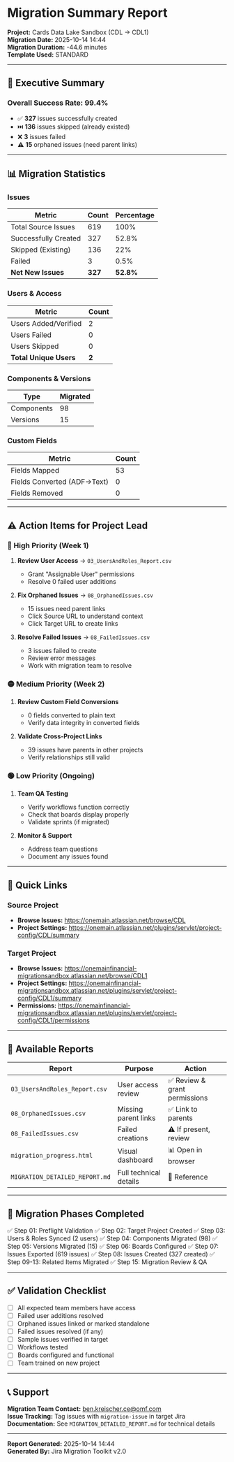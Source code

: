 # Migration Summary Report

**Project:** Cards Data Lake Sandbox (CDL → CDL1)  
**Migration Date:** 2025-10-14 14:44  
**Migration Duration:** -44.6 minutes  
**Template Used:** STANDARD

---

## 🎯 Executive Summary

### Overall Success Rate: **99.4%**

- ✅ **327** issues successfully created
- ⏭️ **136** issues skipped (already existed)
- ❌ **3** issues failed
- ⚠️ **15** orphaned issues (need parent links)

---

## 📊 Migration Statistics

### Issues
| Metric | Count | Percentage |
|--------|-------|------------|
| Total Source Issues | 619 | 100% |
| Successfully Created | 327 | 52.8% |
| Skipped (Existing) | 136 | 22% |
| Failed | 3 | 0.5% |
| **Net New Issues** | **327** | **52.8%** |

### Users & Access
| Metric | Count |
|--------|-------|
| Users Added/Verified | 2 |
| Users Failed | 0 |
| Users Skipped | 0 |
| **Total Unique Users** | **2** |

### Components & Versions
| Type | Migrated |
|------|----------|
| Components | 98 |
| Versions | 15 |

### Custom Fields
| Metric | Count |
|--------|-------|
| Fields Mapped | 53 |
| Fields Converted (ADF→Text) | 0 |
| Fields Removed | 0 |

---

## ⚠️ Action Items for Project Lead

### 🔴 High Priority (Week 1)
1. **Review User Access** → `03_UsersAndRoles_Report.csv`
   - Grant "Assignable User" permissions
   - Resolve 0 failed user additions

2. **Fix Orphaned Issues** → `08_OrphanedIssues.csv`
   - 15 issues need parent links
   - Click Source URL to understand context
   - Click Target URL to create links

3. **Resolve Failed Issues** → `08_FailedIssues.csv`
   - 3 issues failed to create
   - Review error messages
   - Work with migration team to resolve

### 🟡 Medium Priority (Week 2)
1. **Review Custom Field Conversions**
   - 0 fields converted to plain text
   - Verify data integrity in converted fields

2. **Validate Cross-Project Links**
   - 39 issues have parents in other projects
   - Verify relationships still valid

### 🟢 Low Priority (Ongoing)
1. **Team QA Testing**
   - Verify workflows function correctly
   - Check that boards display properly
   - Validate sprints (if migrated)

2. **Monitor & Support**
   - Address team questions
   - Document any issues found

---

## 🔗 Quick Links

### Source Project
- **Browse Issues:** https://onemain.atlassian.net/browse/CDL
- **Project Settings:** https://onemain.atlassian.net/plugins/servlet/project-config/CDL/summary

### Target Project
- **Browse Issues:** https://onemainfinancial-migrationsandbox.atlassian.net/browse/CDL1
- **Project Settings:** https://onemainfinancial-migrationsandbox.atlassian.net/plugins/servlet/project-config/CDL1/summary
- **Permissions:** https://onemainfinancial-migrationsandbox.atlassian.net/plugins/servlet/project-config/CDL1/permissions

---

## 📁 Available Reports

| Report | Purpose | Action |
|--------|---------|--------|
| `03_UsersAndRoles_Report.csv` | User access review | ✅ Review & grant permissions |
| `08_OrphanedIssues.csv` | Missing parent links | ✅ Link to parents |
| `08_FailedIssues.csv` | Failed creations | ⚠️ If present, review |
| `migration_progress.html` | Visual dashboard | 📊 Open in browser |
| `MIGRATION_DETAILED_REPORT.md` | Full technical details | 📖 Reference |

---

## 🎯 Migration Phases Completed

✅ Step 01: Preflight Validation
✅ Step 02: Target Project Created
✅ Step 03: Users & Roles Synced (2 users)
✅ Step 04: Components Migrated (98)
✅ Step 05: Versions Migrated (15)
✅ Step 06: Boards Configured
✅ Step 07: Issues Exported (619 issues)
✅ Step 08: Issues Created (327 created)
✅ Step 09-13: Related Items Migrated
✅ Step 15: Migration Review & QA

---

## ✅ Validation Checklist

- [ ] All expected team members have access
- [ ] Failed user additions resolved
- [ ] Orphaned issues linked or marked standalone
- [ ] Failed issues resolved (if any)
- [ ] Sample issues verified in target
- [ ] Workflows tested
- [ ] Boards configured and functional
- [ ] Team trained on new project

---

## 📞 Support

**Migration Team Contact:** ben.kreischer.ce@omf.com  
**Issue Tracking:** Tag issues with `migration-issue` in target Jira  
**Documentation:** See `MIGRATION_DETAILED_REPORT.md` for technical details

---

**Report Generated:** 2025-10-14 14:44  
**Generated By:** Jira Migration Toolkit v2.0



